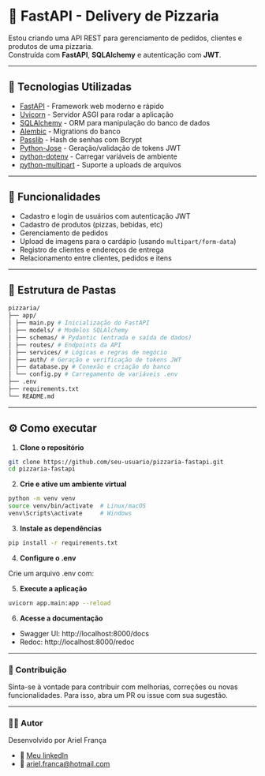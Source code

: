 # 🍕 FastAPI - Delivery de Pizzaria

Estou criando uma API REST para gerenciamento de pedidos, clientes e produtos de uma pizzaria.  
Construída com **FastAPI**, **SQLAlchemy** e autenticação com **JWT**.

---

## 🚀 Tecnologias Utilizadas

- [FastAPI](https://fastapi.tiangolo.com/) - Framework web moderno e rápido
- [Uvicorn](https://www.uvicorn.org/) - Servidor ASGI para rodar a aplicação
- [SQLAlchemy](https://www.sqlalchemy.org/) - ORM para manipulação do banco de dados
- [Alembic](https://alembic.sqlalchemy.org/) - Migrations do banco
- [Passlib](https://passlib.readthedocs.io/en/stable/) - Hash de senhas com Bcrypt
- [Python-Jose](https://python-jose.readthedocs.io/en/latest/) - Geração/validação de tokens JWT
- [python-dotenv](https://pypi.org/project/python-dotenv/) - Carregar variáveis de ambiente
- [python-multipart](https://andrew-d.github.io/python-multipart/) - Suporte a uploads de arquivos

---

## 🧱 Funcionalidades

- Cadastro e login de usuários com autenticação JWT
- Cadastro de produtos (pizzas, bebidas, etc)
- Gerenciamento de pedidos
- Upload de imagens para o cardápio (usando `multipart/form-data`)
- Registro de clientes e endereços de entrega
- Relacionamento entre clientes, pedidos e itens

---

## 📁 Estrutura de Pastas

```bash
pizzaria/
├── app/
│ ├── main.py # Inicialização do FastAPI
│ ├── models/ # Modelos SQLAlchemy
│ ├── schemas/ # Pydantic (entrada e saída de dados)
│ ├── routes/ # Endpoints da API
│ ├── services/ # Lógicas e regras de negócio
│ ├── auth/ # Geração e verificação de tokens JWT
│ ├── database.py # Conexão e criação do banco
│ └── config.py # Carregamento de variáveis .env
├── .env
├── requirements.txt
└── README.md
```

---

## ⚙️ Como executar

1. **Clone o repositório**

```bash
git clone https://github.com/seu-usuario/pizzaria-fastapi.git
cd pizzaria-fastapi
```

2. **Crie e ative um ambiente virtual**

```bash
python -m venv venv
source venv/bin/activate  # Linux/macOS
venv\Scripts\activate     # Windows
```

3. **Instale as dependências**

```bash
pip install -r requirements.txt
```

4. **Configure o .env**

Crie um arquivo .env com:

5. **Execute a aplicação**

```bash
uvicorn app.main:app --reload
```

6. **Acesse a documentação**

- Swagger UI: http://localhost:8000/docs
- Redoc: http://localhost:8000/redoc

---

### 📌 Contribuição
Sinta-se à vontade para contribuir com melhorias, correções ou novas funcionalidades.
Para isso, abra um PR ou issue com sua sugestão.

---

### 🧑‍💻 Autor

Desenvolvido por Ariel França
- 🔗 [Meu linkedIn](https://www.linkedin.com/in/arielvinis/)
- 📧 [ariel.franca@hotmail.com](ariel.franca@hotmail.com)
